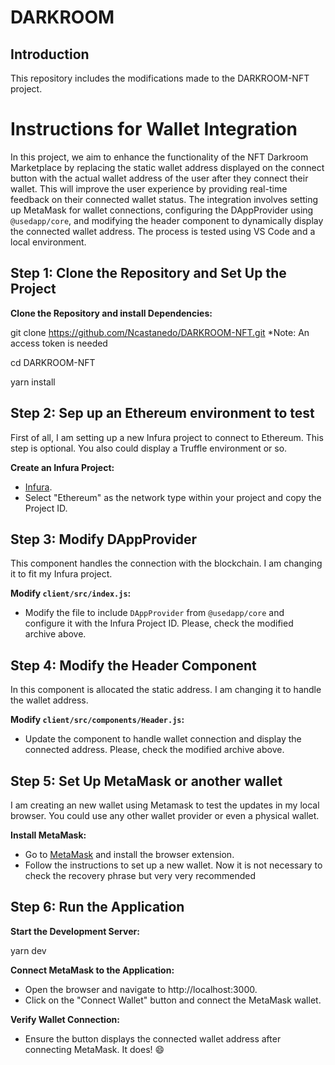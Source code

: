 # DARKROOM

## Introduction
This repository includes the modifications made to the DARKROOM-NFT project.

# Instructions for Wallet Integration
In this project, we aim to enhance the functionality of the NFT Darkroom Marketplace by replacing the static wallet address displayed on the connect button with the actual wallet address of the user after they connect their wallet. This will improve the user experience by providing real-time feedback on their connected wallet status. The integration involves setting up MetaMask for wallet connections, configuring the DAppProvider using `@usedapp/core`, and modifying the header component to dynamically display the connected wallet address. The process is tested using VS Code and a local environment.

## Step 1: Clone the Repository and Set Up the Project

**Clone the Repository and install Dependencies:**

   git clone https://github.com/Ncastanedo/DARKROOM-NFT.git  *Note: An access token is needed
   
   cd DARKROOM-NFT
   
   yarn install
   

## Step 2: Sep up an Ethereum environment to test
First of all, I am setting up a new Infura project to connect to Ethereum. This step is optional. You also could display a Truffle environment or so.

**Create an Infura Project:**
   - [Infura](https://infura.io/).
   - Select "Ethereum" as the network type within your project and copy the Project ID.

## Step 3: Modify DAppProvider
This component handles the connection with the blockchain. I am changing it to fit my Infura project.

**Modify `client/src/index.js`:**
   - Modify the file to include `DAppProvider` from `@usedapp/core` and configure it with the Infura Project ID. Please, check the modified archive above.

## Step 4: Modify the Header Component
In this component is allocated the static address. I am changing it to handle the wallet address.

**Modify `client/src/components/Header.js`:**
   - Update the component to handle wallet connection and display the connected address. Please, check the modified archive above.

## Step 5: Set Up MetaMask or another wallet
I am creating an new wallet using Metamask to test the updates in my local browser. You could use any other wallet provider or even a physical wallet.

**Install MetaMask:**
   - Go to [MetaMask](https://metamask.io/) and install the browser extension.
   - Follow the instructions to set up a new wallet. Now it is not necessary to check the recovery phrase but very very recommended


## Step 6: Run the Application

**Start the Development Server:**

   yarn dev

**Connect MetaMask to the Application:**
   - Open the browser and navigate to http://localhost:3000.
   - Click on the "Connect Wallet" button and connect the MetaMask wallet.

**Verify Wallet Connection:**
   - Ensure the button displays the connected wallet address after connecting MetaMask. It does! 😄


